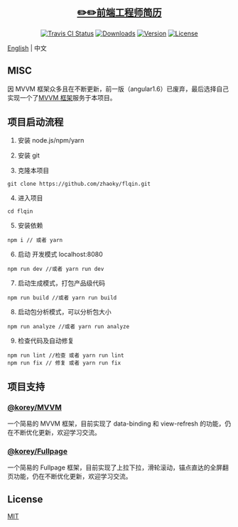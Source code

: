 <h2 align="center"><a href='https://www.flqin.com' target='_blank'>✏️✏️前端工程师简历</a></h2>
<p align="center">
  <a href="https://www.travis-ci.com/zhaoky/flqin"><img src="https://travis-ci.com/zhaoky/flqin.svg?branch=master" alt="Travis CI Status"></a>
  <a href="https://www.npmjs.com/package/@fe_korey/resume"><img src="https://img.shields.io/npm/dm/@fe_korey/resume.svg" alt="Downloads"></a>
  <a href="hhttps://www.npmjs.com/package/@fe_korey/resume"><img src="https://img.shields.io/npm/v/@fe_korey/resume.svg" alt="Version"></a>
  <a href="https://www.npmjs.com/package/@fe_korey/resume"><img src="https://img.shields.io/npm/l/@fe_korey/resume.svg" alt="License"></a>
</p>

[English](./README.MD) | 中文
## MISC

因 MVVM 框架众多且在不断更新，前一版（angular1.6）已废弃，最后选择自己实现一个了[MVVM 框架](https://github.com/zhaoky/mvvm)服务于本项目。

## 项目启动流程

1. 安装 node.js/npm/yarn

2. 安装 git

3. 克隆本项目

```
git clone https://github.com/zhaoky/flqin.git
```

4. 进入项目

```
cd flqin
```

5. 安装依赖

```
npm i // 或者 yarn
```

6. 启动 开发模式 localhost:8080

```
npm run dev //或者 yarn run dev
```

7. 启动生成模式，打包产品级代码

```
npm run build //或者 yarn run build
```

8. 启动包分析模式，可以分析包大小

```
npm run analyze //或者 yarn run analyze
```

9. 检查代码及自动修复

```
npm run lint //检查 或者 yarn run lint
npm run fix // 修复 或者 yarn run fix
```

## 项目支持

### [@korey/MVVM](https://github.com/zhaoky/mvvm)

一个简易的 MVVM 框架，目前实现了 data-binding 和 view-refresh 的功能，仍在不断优化更新，欢迎学习交流。

### [@korey/Fullpage](https://github.com/zhaoky/fullpage)

一个简易的 Fullpage 框架，目前实现了上拉下拉，滑轮滚动，锚点直达的全屏翻页功能，仍在不断优化更新，欢迎学习交流。

## License

[MIT](./LICENSE)

